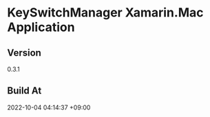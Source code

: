 KeySwitchManager Xamarin.Mac Application
==============================

## Version

0.3.1

## Build At

2022-10-04 04:14:37 +09:00

